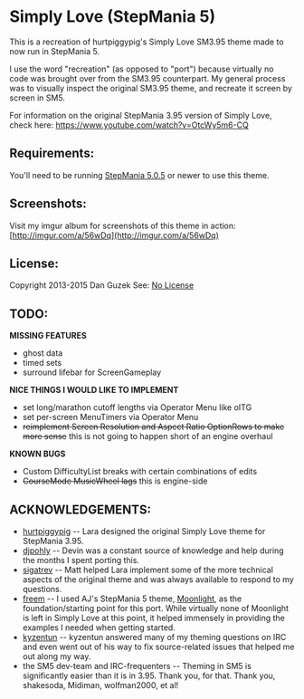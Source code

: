 Simply Love (StepMania 5)
======================

This is a recreation of hurtpiggypig's Simply Love SM3.95 theme made to now run in StepMania 5.

I use the word "recreation" (as opposed to "port") because virtually no code was brought over from the SM3.95 counterpart.  My general process was to visually inspect the original SM3.95 theme, and recreate it screen by screen in SM5.

For information on the original StepMania 3.95 version of Simply Love, check here:
https://www.youtube.com/watch?v=OtcWy5m6-CQ



Requirements:
-------------
You'll need to be running [StepMania 5.0.5](http://www.stepmania.com/download/) or newer to use this theme.

Screenshots:
------------
Visit my imgur album for screenshots of this theme in action: [http://imgur.com/a/56wDq](http://imgur.com/a/56wDq)

License:
--------
Copyright 2013-2015 Dan Guzek
See: [No License](http://choosealicense.com/licenses/no-license/)



TODO:
-----

**MISSING FEATURES**

* ghost data
* timed sets
* surround lifebar for ScreenGameplay

**NICE THINGS I WOULD LIKE TO IMPLEMENT**

* set long/marathon cutoff lengths via Operator Menu like oITG
* set per-screen MenuTimers via Operator Menu
* ~~reimplement Screen Resolution and Aspect Ratio OptionRows to make more sense~~ this is not going to happen short of an engine overhaul

**KNOWN BUGS**

* Custom DifficultyList breaks with certain combinations of edits
* ~~CourseMode MusicWheel lags~~ this is engine-side


ACKNOWLEDGEMENTS:
----------------

* [hurtpiggypig](http://www.shirtpiggypig.com/) -- Lara designed the original Simply Love theme for StepMania 3.95.
* [djpohly](https://github.com/djpohly) -- Devin was a constant source of knowledge and help during the months I spent porting this.
* [sigatrev](https://github.com/sigatrev) -- Matt helped Lara implement some of the more technical aspects of the original theme and was always available to respond to my questions.
* [freem](https://github.com/freem) -- I used AJ's StepMania 5 theme, [Moonlight](http://ssc.ajworld.net/?p=moonlight), as the foundation/starting point for this port.  While virtually none of Moonlight is left in Simply Love at this point, it helped immensely in providing the examples I needed when getting started.
* [kyzentun](https://github.com/kyzentun) -- kyzentun answered many of my theming questions on IRC and even went out of his way to fix source-related issues that helped me out along my way.
* the SM5 dev-team and IRC-frequenters -- Theming in SM5 is significantly easier than it is in 3.95.  Thank you, for that.  Thank you, shakesoda, Midiman, wolfman2000, et al!
